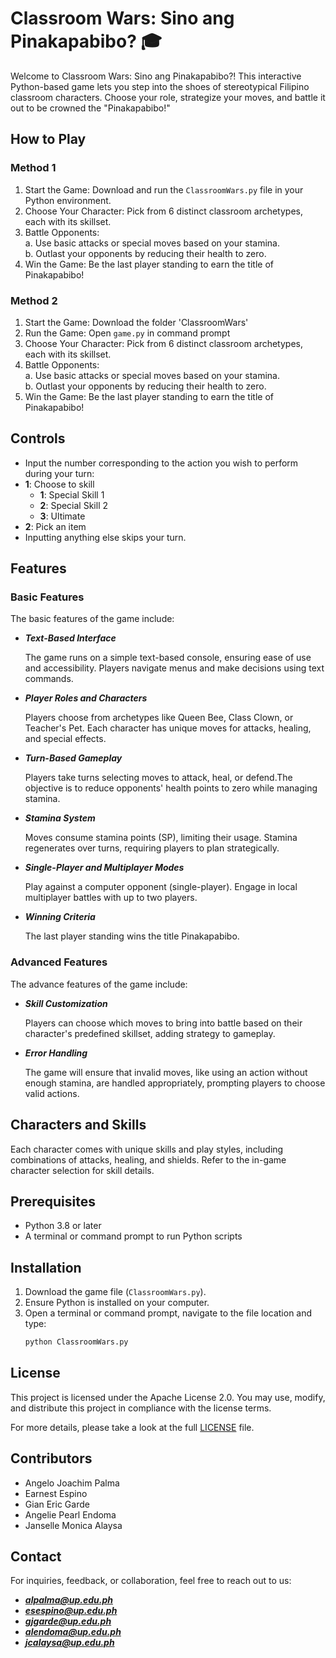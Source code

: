 # **Classroom Wars: Sino ang Pinakapabibo? 🎓**

Welcome to Classroom Wars: Sino ang Pinakapabibo?! This interactive Python-based game lets you step into the shoes of stereotypical Filipino classroom characters. Choose your role, strategize your moves, and battle it out to be crowned the "Pinakapabibo!"

## How to Play
### Method 1
1. Start the Game: Download and run the `ClassroomWars.py` file in your Python environment.  
2. Choose Your Character: Pick from 6 distinct classroom archetypes, each with its skillset.  
3. Battle Opponents:  
     a. Use basic attacks or special moves based on your stamina.  
     b. Outlast your opponents by reducing their health to zero.  
4. Win the Game: Be the last player standing to earn the title of Pinakapabibo! 

### Method 2
1. Start the Game: Download the folder 'ClassroomWars'
2. Run the Game: Open `game.py` in command prompt
3. Choose Your Character: Pick from 6 distinct classroom archetypes, each with its skillset.  
4. Battle Opponents:  
     a. Use basic attacks or special moves based on your stamina.  
     b. Outlast your opponents by reducing their health to zero.  
5. Win the Game: Be the last player standing to earn the title of Pinakapabibo! 


## Controls  
- Input the number corresponding to the action you wish to perform during your turn:
- **1**: Choose to skill
  - **1**: Special Skill 1  
  - **2**: Special Skill 2  
  - **3**: Ultimate
- **2**: Pick an item
- Inputting anything else skips your turn.

## Features
### Basic Features
The basic features of the game include:
- ***Text-Based Interface***
    
    The game runs on a simple text-based console, ensuring ease of use and accessibility. Players navigate menus and make decisions using text commands.
- ***Player Roles and Characters***

    Players choose from archetypes like Queen Bee, Class Clown, or Teacher's Pet. Each character has unique moves for attacks, healing, and special effects.
- ***Turn-Based Gameplay***

    Players take turns selecting moves to attack, heal, or defend.The objective is to reduce opponents' health points to zero while managing stamina.
- ***Stamina System***

    Moves consume stamina points (SP), limiting their usage. Stamina regenerates over turns, requiring players to plan strategically.
- ***Single-Player and Multiplayer Modes***

    Play against a computer opponent (single-player). Engage in local multiplayer battles with up to two players.
- ***Winning Criteria***
    
    The last player standing wins the title Pinakapabibo.


### Advanced Features
The advance features of the game include:
- ***Skill Customization***
    
    Players can choose which moves to bring into battle based on their character's predefined skillset, adding strategy to gameplay.
- ***Error Handling***
    
    The game will ensure that invalid moves, like using an action without enough stamina, are handled appropriately, prompting players to choose valid actions.

## Characters and Skills  
Each character comes with unique skills and play styles, including combinations of attacks, healing, and shields. Refer to the in-game character selection for skill details.  

## Prerequisites
- Python 3.8 or later
- A terminal or command prompt to run Python scripts

## Installation  
1. Download the game file (`ClassroomWars.py`).  
2. Ensure Python is installed on your computer.  
3. Open a terminal or command prompt, navigate to the file location and type:  
   ```bash
   python ClassroomWars.py
    ```

## License
This project is licensed under the Apache License 2.0. You may use, modify, and distribute this project in compliance with the license terms.  

For more details, please take a look at the full [LICENSE](./LICENSE) file.  

## Contributors
- Angelo Joachim Palma
- Earnest Espino
- Gian Eric Garde
- Angelie Pearl Endoma
- Janselle Monica Alaysa 


## Contact  
For inquiries, feedback, or collaboration, feel free to reach out to us:  

- ***alpalma@up.edu.ph***  
- ***esespino@up.edu.ph***  
- ***gjgarde@up.edu.ph***  
- ***alendoma@up.edu.ph***  
- ***jcalaysa@up.edu.ph*** 
